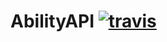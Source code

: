 # AbilityAPI [![travis](https://travis-ci.org/AbilityAPI/AbilityAPI.svg?branch=master)](https://travis-ci.org/AbilityAPI/AbilityAPI)

